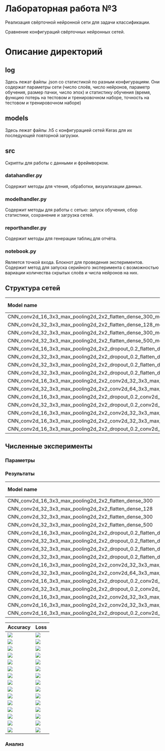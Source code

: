 # Лабораторная работа №3
Реализация свёрточной нейронной сети для задачи классификации.

Сравнение конфигураций свёрточных нейронных сетей.

# Описание директорий

## log
Здесь лежат файлы .json со статистикой по разным конфигурациям.
Они содержат параметры сети (число слоёв, число нейронов, параметр обучения, размер пачки, число эпох) и статистику 
обучения (время, функцию потерь на тестовом и тренировочном наборе, точность на тестовом и тренировочном наборе)

## models
Здесь лежат файлы .h5 с конфигурацией сетей Keras для их последующей повторной загрузки.

## src
Скрипты для работы с данными и фреймворком.
### datahandler.py
Содержит методы для чтения, обработки, визуализации данных.
### modelhandler.py
Содержит методы для работы с сетью: запуск обучения, сбор статистики, сохранение и загрузка сетей.
### reporthandler.py
Содержит методы для генерации таблиц для отчёта.
### notebook.py
Является точкой входа. Блокнот для проведения экспериментов. Содержит метод для запуска серийного эксперимента с 
возможностью вариации количества скрытых слоёв и числа нейронов на них.

## Структура сетей

[comment]: # (graph_model_table_start)

|                                                                                                  Model name                                                                                                  |                                                                                                              Model graph                                                                                                              |
| :----------------------------------------------------------------------------------------------------------------------------------------------------------------------------------------------------------- | :------------------------------------------------------------------------------------------------------------------------------------------------------------------------------------------------------------------------------------ |
| CNN_conv2d_16_3x3_max_pooling2d_2x2_flatten_dense_300_model                                                                                                                                                  | ![](img/graph_model/CNN_conv2d_16_3x3_max_pooling2d_2x2_flatten_dense_300_model.png)                                                                                                                                                  |
| CNN_conv2d_32_3x3_max_pooling2d_2x2_flatten_dense_128_model                                                                                                                                                  | ![](img/graph_model/CNN_conv2d_32_3x3_max_pooling2d_2x2_flatten_dense_128_model.png)                                                                                                                                                  |
| CNN_conv2d_32_3x3_max_pooling2d_2x2_flatten_dense_300_model                                                                                                                                                  | ![](img/graph_model/CNN_conv2d_32_3x3_max_pooling2d_2x2_flatten_dense_300_model.png)                                                                                                                                                  |
| CNN_conv2d_32_3x3_max_pooling2d_2x2_flatten_dense_500_model                                                                                                                                                  | ![](img/graph_model/CNN_conv2d_32_3x3_max_pooling2d_2x2_flatten_dense_500_model.png)                                                                                                                                                  |
| CNN_conv2d_16_3x3_max_pooling2d_2x2_dropout_0.2_flatten_dense_300_model                                                                                                                                      | ![](img/graph_model/CNN_conv2d_16_3x3_max_pooling2d_2x2_dropout_0.2_flatten_dense_300_model.png)                                                                                                                                      |
| CNN_conv2d_32_3x3_max_pooling2d_2x2_dropout_0.2_flatten_dense_128_model                                                                                                                                      | ![](img/graph_model/CNN_conv2d_32_3x3_max_pooling2d_2x2_dropout_0.2_flatten_dense_128_model.png)                                                                                                                                      |
| CNN_conv2d_32_3x3_max_pooling2d_2x2_dropout_0.2_flatten_dense_300_model                                                                                                                                      | ![](img/graph_model/CNN_conv2d_32_3x3_max_pooling2d_2x2_dropout_0.2_flatten_dense_300_model.png)                                                                                                                                      |
| CNN_conv2d_32_3x3_max_pooling2d_2x2_dropout_0.2_flatten_dense_500_model                                                                                                                                      | ![](img/graph_model/CNN_conv2d_32_3x3_max_pooling2d_2x2_dropout_0.2_flatten_dense_500_model.png)                                                                                                                                      |
| CNN_conv2d_16_3x3_max_pooling2d_2x2_conv2d_32_3x3_max_pooling2d_2x2_flatten_dense_300_model                                                                                                                  | ![](img/graph_model/CNN_conv2d_16_3x3_max_pooling2d_2x2_conv2d_32_3x3_max_pooling2d_2x2_flatten_dense_300_model.png)                                                                                                                  |
| CNN_conv2d_32_3x3_max_pooling2d_2x2_conv2d_64_3x3_max_pooling2d_2x2_flatten_dense_300_model                                                                                                                  | ![](img/graph_model/CNN_conv2d_32_3x3_max_pooling2d_2x2_conv2d_64_3x3_max_pooling2d_2x2_flatten_dense_300_model.png)                                                                                                                  |
| CNN_conv2d_16_3x3_max_pooling2d_2x2_dropout_0.2_conv2d_32_3x3_max_pooling2d_2x2_dropout_0.5_flatten_dense_300_model                                                                                          | ![](img/graph_model/CNN_conv2d_16_3x3_max_pooling2d_2x2_dropout_0.2_conv2d_32_3x3_max_pooling2d_2x2_dropout_0.5_flatten_dense_300_model.png)                                                                                          |
| CNN_conv2d_32_3x3_max_pooling2d_2x2_dropout_0.2_conv2d_64_3x3_max_pooling2d_2x2_dropout_0.5_flatten_dense_300_model                                                                                          | ![](img/graph_model/CNN_conv2d_32_3x3_max_pooling2d_2x2_dropout_0.2_conv2d_64_3x3_max_pooling2d_2x2_dropout_0.5_flatten_dense_300_model.png)                                                                                          |
| CNN_conv2d_16_3x3_max_pooling2d_2x2_conv2d_32_3x3_max_pooling2d_2x2_conv2d_64_3x3_max_pooling2d_2x2_flatten_dense_300_model                                                                                  | ![](img/graph_model/CNN_conv2d_16_3x3_max_pooling2d_2x2_conv2d_32_3x3_max_pooling2d_2x2_conv2d_64_3x3_max_pooling2d_2x2_flatten_dense_300_model.png)                                                                                  |
| CNN_conv2d_16_3x3_max_pooling2d_2x2_conv2d_32_3x3_max_pooling2d_2x2_conv2d_64_3x3_max_pooling2d_2x2_conv2d_128_3x3_max_pooling2d_2x2_flatten_dense_300_model                                                 | ![](img/graph_model/CNN_conv2d_16_3x3_max_pooling2d_2x2_conv2d_32_3x3_max_pooling2d_2x2_conv2d_64_3x3_max_pooling2d_2x2_conv2d_128_3x3_max_pooling2d_2x2_flatten_dense_300_model.png)                                                 |
| CNN_conv2d_16_3x3_max_pooling2d_2x2_dropout_0.2_conv2d_32_3x3_max_pooling2d_2x2_dropout_0.4_conv2d_64_3x3_max_pooling2d_2x2_dropout_0.4_conv2d_128_3x3_max_pooling2d_2x2_dropout_0.4_flatten_dense_300_model | ![](img/graph_model/CNN_conv2d_16_3x3_max_pooling2d_2x2_dropout_0.2_conv2d_32_3x3_max_pooling2d_2x2_dropout_0.4_conv2d_64_3x3_max_pooling2d_2x2_dropout_0.4_conv2d_128_3x3_max_pooling2d_2x2_dropout_0.4_flatten_dense_300_model.png) |

[comment]: # (graph_model_table_end)

## Численные эксперименты
### Параметры

### Результаты
[comment]: # (result_table_start)

|                                                                                               Model name                                                                                               | Test accuracy | Test loss | Train accuracy | Train loss | Time_train (s) |
| :----------------------------------------------------------------------------------------------------------------------------------------------------------------------------------------------------- | :-----------: | :-------: | :------------: | :--------: | :------------: |
| CNN_conv2d_16_3x3_max_pooling2d_2x2_flatten_dense_300                                                                                                                                                  |    0.8489     |  0.9367   |     0.9773     |   0.0868   |    251.6053    |
| CNN_conv2d_32_3x3_max_pooling2d_2x2_flatten_dense_128                                                                                                                                                  |    0.8705     |  0.7976   |     0.9814     |   0.0719   |    293.2608    |
| CNN_conv2d_32_3x3_max_pooling2d_2x2_flatten_dense_300                                                                                                                                                  |    0.8714     |  0.7749   |     0.9761     |   0.0944   |    433.9981    |
| CNN_conv2d_32_3x3_max_pooling2d_2x2_flatten_dense_500                                                                                                                                                  |    0.8647     |  0.9279   |     0.9775     |    0.09    |    582.9919    |
| CNN_conv2d_16_3x3_max_pooling2d_2x2_dropout_0.2_flatten_dense_300                                                                                                                                      |    0.8644     |  0.7428   |     0.9787     |   0.0937   |    268.1841    |
| CNN_conv2d_32_3x3_max_pooling2d_2x2_dropout_0.2_flatten_dense_128                                                                                                                                      |    0.8671     |  0.8147   |     0.9796     |   0.0859   |    328.8819    |
| CNN_conv2d_32_3x3_max_pooling2d_2x2_dropout_0.2_flatten_dense_300                                                                                                                                      |     0.869     |  0.8587   |     0.9825     |   0.0746   |    468.0969    |
| CNN_conv2d_32_3x3_max_pooling2d_2x2_dropout_0.2_flatten_dense_500                                                                                                                                      |     0.864     |  0.8862   |     0.9788     |   0.0942   |    621.7271    |
| CNN_conv2d_16_3x3_max_pooling2d_2x2_conv2d_32_3x3_max_pooling2d_2x2_flatten_dense_300                                                                                                                  |    0.9023     |  0.4662   |     0.989      |   0.0389   |    324.8156    |
| CNN_conv2d_32_3x3_max_pooling2d_2x2_conv2d_64_3x3_max_pooling2d_2x2_flatten_dense_300                                                                                                                  |    0.9171     |  0.4545   |     0.9936     |   0.0231   |    552.5494    |
| CNN_conv2d_16_3x3_max_pooling2d_2x2_dropout_0.2_conv2d_32_3x3_max_pooling2d_2x2_dropout_0.5_flatten_dense_300                                                                                          |    0.8955     |  0.3599   |     0.9808     |   0.0845   |    351.4733    |
| CNN_conv2d_32_3x3_max_pooling2d_2x2_dropout_0.2_conv2d_64_3x3_max_pooling2d_2x2_dropout_0.5_flatten_dense_300                                                                                          |    0.9223     |  0.2945   |     0.9949     |   0.0282   |    601.2562    |
| CNN_conv2d_16_3x3_max_pooling2d_2x2_conv2d_32_3x3_max_pooling2d_2x2_conv2d_64_3x3_max_pooling2d_2x2_flatten_dense_300                                                                                  |    0.8933     |  0.5679   |     0.9905     |   0.0315   |    361.1749    |
| CNN_conv2d_16_3x3_max_pooling2d_2x2_conv2d_32_3x3_max_pooling2d_2x2_conv2d_64_3x3_max_pooling2d_2x2_conv2d_128_3x3_max_pooling2d_2x2_flatten_dense_300                                                 |    0.8694     |  0.6924   |     0.9899     |   0.0329   |    386.0955    |
| CNN_conv2d_16_3x3_max_pooling2d_2x2_dropout_0.2_conv2d_32_3x3_max_pooling2d_2x2_dropout_0.4_conv2d_64_3x3_max_pooling2d_2x2_dropout_0.4_conv2d_128_3x3_max_pooling2d_2x2_dropout_0.4_flatten_dense_300 |    0.7755     |  0.6814   |     0.9232     |   0.2876   |    413.517     |

[comment]: # (result_table_end)

[comment]: # (graph_table_start)

|                                                                                                                     Accuracy                                                                                                                     |                                                                                                                     Loss                                                                                                                     |
| :----------------------------------------------------------------------------------------------------------------------------------------------------------------------------------------------------------------------------------------------- | :------------------------------------------------------------------------------------------------------------------------------------------------------------------------------------------------------------------------------------------- |
| ![](img/graph_loss_accuracy/CNN_conv2d_16_3x3_max_pooling2d_2x2_flatten_dense_300_accuracy.png)                                                                                                                                                  | ![](img/graph_loss_accuracy/CNN_conv2d_16_3x3_max_pooling2d_2x2_flatten_dense_300_loss.png)                                                                                                                                                  |
| ![](img/graph_loss_accuracy/CNN_conv2d_32_3x3_max_pooling2d_2x2_flatten_dense_128_accuracy.png)                                                                                                                                                  | ![](img/graph_loss_accuracy/CNN_conv2d_32_3x3_max_pooling2d_2x2_flatten_dense_128_loss.png)                                                                                                                                                  |
| ![](img/graph_loss_accuracy/CNN_conv2d_32_3x3_max_pooling2d_2x2_flatten_dense_300_accuracy.png)                                                                                                                                                  | ![](img/graph_loss_accuracy/CNN_conv2d_32_3x3_max_pooling2d_2x2_flatten_dense_300_loss.png)                                                                                                                                                  |
| ![](img/graph_loss_accuracy/CNN_conv2d_32_3x3_max_pooling2d_2x2_flatten_dense_500_accuracy.png)                                                                                                                                                  | ![](img/graph_loss_accuracy/CNN_conv2d_32_3x3_max_pooling2d_2x2_flatten_dense_500_loss.png)                                                                                                                                                  |
| ![](img/graph_loss_accuracy/CNN_conv2d_16_3x3_max_pooling2d_2x2_dropout_0.2_flatten_dense_300_accuracy.png)                                                                                                                                      | ![](img/graph_loss_accuracy/CNN_conv2d_16_3x3_max_pooling2d_2x2_dropout_0.2_flatten_dense_300_loss.png)                                                                                                                                      |
| ![](img/graph_loss_accuracy/CNN_conv2d_32_3x3_max_pooling2d_2x2_dropout_0.2_flatten_dense_128_accuracy.png)                                                                                                                                      | ![](img/graph_loss_accuracy/CNN_conv2d_32_3x3_max_pooling2d_2x2_dropout_0.2_flatten_dense_128_loss.png)                                                                                                                                      |
| ![](img/graph_loss_accuracy/CNN_conv2d_32_3x3_max_pooling2d_2x2_dropout_0.2_flatten_dense_300_accuracy.png)                                                                                                                                      | ![](img/graph_loss_accuracy/CNN_conv2d_32_3x3_max_pooling2d_2x2_dropout_0.2_flatten_dense_300_loss.png)                                                                                                                                      |
| ![](img/graph_loss_accuracy/CNN_conv2d_32_3x3_max_pooling2d_2x2_dropout_0.2_flatten_dense_500_accuracy.png)                                                                                                                                      | ![](img/graph_loss_accuracy/CNN_conv2d_32_3x3_max_pooling2d_2x2_dropout_0.2_flatten_dense_500_loss.png)                                                                                                                                      |
| ![](img/graph_loss_accuracy/CNN_conv2d_16_3x3_max_pooling2d_2x2_conv2d_32_3x3_max_pooling2d_2x2_flatten_dense_300_accuracy.png)                                                                                                                  | ![](img/graph_loss_accuracy/CNN_conv2d_16_3x3_max_pooling2d_2x2_conv2d_32_3x3_max_pooling2d_2x2_flatten_dense_300_loss.png)                                                                                                                  |
| ![](img/graph_loss_accuracy/CNN_conv2d_32_3x3_max_pooling2d_2x2_conv2d_64_3x3_max_pooling2d_2x2_flatten_dense_300_accuracy.png)                                                                                                                  | ![](img/graph_loss_accuracy/CNN_conv2d_32_3x3_max_pooling2d_2x2_conv2d_64_3x3_max_pooling2d_2x2_flatten_dense_300_loss.png)                                                                                                                  |
| ![](img/graph_loss_accuracy/CNN_conv2d_16_3x3_max_pooling2d_2x2_dropout_0.2_conv2d_32_3x3_max_pooling2d_2x2_dropout_0.5_flatten_dense_300_accuracy.png)                                                                                          | ![](img/graph_loss_accuracy/CNN_conv2d_16_3x3_max_pooling2d_2x2_dropout_0.2_conv2d_32_3x3_max_pooling2d_2x2_dropout_0.5_flatten_dense_300_loss.png)                                                                                          |
| ![](img/graph_loss_accuracy/CNN_conv2d_32_3x3_max_pooling2d_2x2_dropout_0.2_conv2d_64_3x3_max_pooling2d_2x2_dropout_0.5_flatten_dense_300_accuracy.png)                                                                                          | ![](img/graph_loss_accuracy/CNN_conv2d_32_3x3_max_pooling2d_2x2_dropout_0.2_conv2d_64_3x3_max_pooling2d_2x2_dropout_0.5_flatten_dense_300_loss.png)                                                                                          |
| ![](img/graph_loss_accuracy/CNN_conv2d_16_3x3_max_pooling2d_2x2_conv2d_32_3x3_max_pooling2d_2x2_conv2d_64_3x3_max_pooling2d_2x2_flatten_dense_300_accuracy.png)                                                                                  | ![](img/graph_loss_accuracy/CNN_conv2d_16_3x3_max_pooling2d_2x2_conv2d_32_3x3_max_pooling2d_2x2_conv2d_64_3x3_max_pooling2d_2x2_flatten_dense_300_loss.png)                                                                                  |
| ![](img/graph_loss_accuracy/CNN_conv2d_16_3x3_max_pooling2d_2x2_conv2d_32_3x3_max_pooling2d_2x2_conv2d_64_3x3_max_pooling2d_2x2_conv2d_128_3x3_max_pooling2d_2x2_flatten_dense_300_accuracy.png)                                                 | ![](img/graph_loss_accuracy/CNN_conv2d_16_3x3_max_pooling2d_2x2_conv2d_32_3x3_max_pooling2d_2x2_conv2d_64_3x3_max_pooling2d_2x2_conv2d_128_3x3_max_pooling2d_2x2_flatten_dense_300_loss.png)                                                 |
| ![](img/graph_loss_accuracy/CNN_conv2d_16_3x3_max_pooling2d_2x2_dropout_0.2_conv2d_32_3x3_max_pooling2d_2x2_dropout_0.4_conv2d_64_3x3_max_pooling2d_2x2_dropout_0.4_conv2d_128_3x3_max_pooling2d_2x2_dropout_0.4_flatten_dense_300_accuracy.png) | ![](img/graph_loss_accuracy/CNN_conv2d_16_3x3_max_pooling2d_2x2_dropout_0.2_conv2d_32_3x3_max_pooling2d_2x2_dropout_0.4_conv2d_64_3x3_max_pooling2d_2x2_dropout_0.4_conv2d_128_3x3_max_pooling2d_2x2_dropout_0.4_flatten_dense_300_loss.png) |

[comment]: # (graph_table_end)

### Анализ

